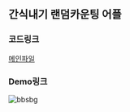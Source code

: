 ## 간식내기 랜덤카운팅 어플

### 코드링크
[메인파일](https://github.com/kosaay/SnackBattingGame/blob/master/app/src/main/java/com/portpolio/myapplication/MainActivity.kt)  


### Demo링크

![bbsbg](https://user-images.githubusercontent.com/99302996/179361706-2a20ffae-30b8-4b3e-9a2d-7e8c7194bc0b.gif)

  
</details>
